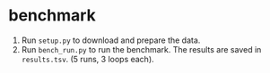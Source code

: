 # benchmark

1. Run `setup.py` to download and prepare the data.
2. Run `bench_run.py` to run the benchmark. The results are saved in `results.tsv`. (5 runs, 3 loops each).
